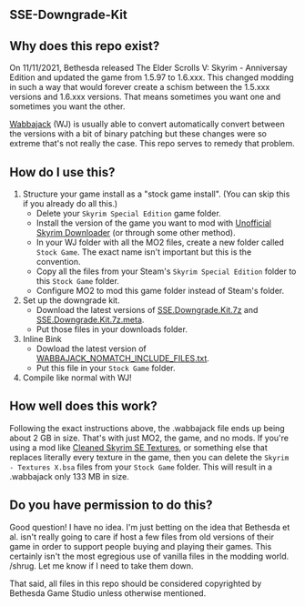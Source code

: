 ## SSE-Downgrade-Kit

## Why does this repo exist?

On 11/11/2021, Bethesda released The Elder Scrolls V: Skyrim - Anniversay Edition and updated the game from 1.5.97 to 1.6.xxx. This changed modding in such a way that would forever create a schism between the 1.5.xxx versions and 1.6.xxx versions. That means sometimes you want one and sometimes you want the other.

[Wabbajack](http://www.wabbajack.org/) (WJ) is usually able to convert automatically convert between the versions with a bit of binary patching but these changes were so extreme that's not really the case. This repo serves to remedy that problem.

## How do I use this?

1. Structure your game install as a "stock game install". (You can skip this if you already do all this.)
   * Delete your `Skyrim Special Edition` game folder.
   * Install the version of the game you want to mod with [Unofficial Skyrim Downloader](https://www.nexusmods.com/skyrimspecialedition/mods/61756) (or through some other method).
   * In your WJ folder with all the MO2 files, create a new folder called `Stock Game`. The exact name isn't important but this is the convention.
   * Copy all the files from your Steam's `Skyrim Special Edition` folder to this `Stock Game` folder.
   * Configure MO2 to mod this game folder instead of Steam's folder.
2. Set up the downgrade kit.
   * Download the latest versions of [SSE.Downgrade.Kit.7z](https://github.com/LostDragonist/SSE-Downgrade-Kit/raw/main/SSE.Downgrade.Kit.7z) and [SSE.Downgrade.Kit.7z.meta](https://raw.githubusercontent.com/LostDragonist/SSE-Downgrade-Kit/main/SSE.Downgrade.Kit.7z.meta).
   * Put those files in your downloads folder.
3. Inline Bink
   * Dowload the latest version of [WABBAJACK_NOMATCH_INCLUDE_FILES.txt](https://raw.githubusercontent.com/LostDragonist/SSE-Downgrade-Kit/main/WABBAJACK_NOMATCH_INCLUDE_FILES.txt).
   * Put this file in your `Stock Game` folder.
4. Compile like normal with WJ!

## How well does this work?

Following the exact instructions above, the .wabbajack file ends up being about 2 GB in size. That's with just MO2, the game, and no mods. If you're using a mod like [Cleaned Skyrim SE Textures](https://www.nexusmods.com/skyrimspecialedition/mods/38775), or something else that replaces literally every texture in the game, then you can delete the `Skyrim - Textures X.bsa` files from your `Stock Game` folder. This will result in a .wabbajack only 133 MB in size.

## Do you have permission to do this?

Good question! I have no idea. I'm just betting on the idea that Bethesda et al. isn't really going to care if host a few files from old versions of their game in order to support people buying and playing their games. This certainly isn't the most egregious use of vanilla files in the modding world. /shrug. Let me know if I need to take them down.

That said, all files in this repo should be considered copyrighted by Bethesda Game Studio unless otherwise mentioned.
